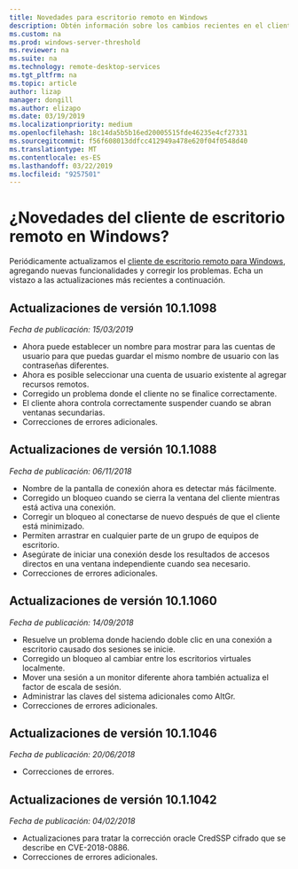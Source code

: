 ```yaml
---
title: Novedades para escritorio remoto en Windows
description: Obtén información sobre los cambios recientes en el cliente de escritorio remoto para Windows
ms.custom: na
ms.prod: windows-server-threshold
ms.reviewer: na
ms.suite: na
ms.technology: remote-desktop-services
ms.tgt_pltfrm: na
ms.topic: article
author: lizap
manager: dongill
ms.author: elizapo
ms.date: 03/19/2019
ms.localizationpriority: medium
ms.openlocfilehash: 18c14da5b5b16ed20005515fde46235e4cf27331
ms.sourcegitcommit: f56f608013ddfcc412949a478e620f04f0548d40
ms.translationtype: MT
ms.contentlocale: es-ES
ms.lasthandoff: 03/22/2019
ms.locfileid: "9257501"
---
```

# ¿Novedades del cliente de escritorio remoto en Windows?

Periódicamente actualizamos el [cliente de escritorio remoto para Windows](windows.md), agregando nuevas funcionalidades y corregir los problemas. Echa un vistazo a las actualizaciones más recientes a continuación.

## Actualizaciones de versión 10.1.1098
*Fecha de publicación: 15/03/2019*

- Ahora puede establecer un nombre para mostrar para las cuentas de usuario para que puedas guardar el mismo nombre de usuario con las contraseñas diferentes.
- Ahora es posible seleccionar una cuenta de usuario existente al agregar recursos remotos.
- Corregido un problema donde el cliente no se finalice correctamente.
- El cliente ahora controla correctamente suspender cuando se abran ventanas secundarias.
- Correcciones de errores adicionales.

## Actualizaciones de versión 10.1.1088
*Fecha de publicación: 06/11/2018*

- Nombre de la pantalla de conexión ahora es detectar más fácilmente.
- Corregido un bloqueo cuando se cierra la ventana del cliente mientras está activa una conexión.
- Corregir un bloqueo al conectarse de nuevo después de que el cliente está minimizado.
- Permiten arrastrar en cualquier parte de un grupo de equipos de escritorio.
- Asegúrate de iniciar una conexión desde los resultados de accesos directos en una ventana independiente cuando sea necesario.
- Correcciones de errores adicionales.

## Actualizaciones de versión 10.1.1060
*Fecha de publicación: 14/09/2018*

- Resuelve un problema donde haciendo doble clic en una conexión a escritorio causado dos sesiones se inicie.
- Corregido un bloqueo al cambiar entre los escritorios virtuales localmente.
- Mover una sesión a un monitor diferente ahora también actualiza el factor de escala de sesión. 
- Administrar las claves del sistema adicionales como AltGr.
- Correcciones de errores adicionales.

## Actualizaciones de versión 10.1.1046
*Fecha de publicación: 20/06/2018*

- Correcciones de errores.

## Actualizaciones de versión 10.1.1042
*Fecha de publicación: 04/02/2018*

- Actualizaciones para tratar la corrección oracle CredSSP cifrado que se describe en CVE-2018-0886.
- Correcciones de errores adicionales.
